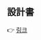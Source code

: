 ## 設計書  
👉 [링크]([https://hail-zenobia-638.notion.site/1f5f15c890c4801794f3f038c62f7432](https://hail-zenobia-638.notion.site/1f5f15c890c4801794f3f038c62f7432))
